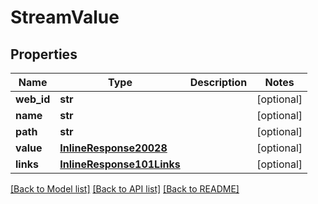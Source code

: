 # StreamValue

## Properties
Name | Type | Description | Notes
------------ | ------------- | ------------- | -------------
**web_id** | **str** |  | [optional] 
**name** | **str** |  | [optional] 
**path** | **str** |  | [optional] 
**value** | [**InlineResponse20028**](InlineResponse20028.md) |  | [optional] 
**links** | [**InlineResponse101Links**](InlineResponse101Links.md) |  | [optional] 

[[Back to Model list]](../README.md#documentation-for-models) [[Back to API list]](../README.md#documentation-for-api-endpoints) [[Back to README]](../README.md)


